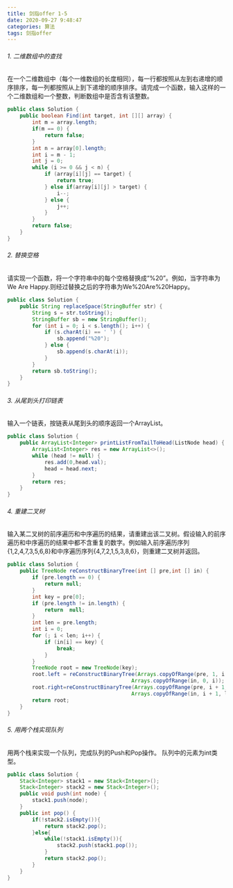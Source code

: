 ```yaml
---
title: 剑指offer 1-5
date: 2020-09-27 9:48:47
categories: 算法
tags: 剑指offer
---
```


###### 1.  二维数组中的查找

在一个二维数组中（每个一维数组的长度相同），每一行都按照从左到右递增的顺序排序，每一列都按照从上到下递增的顺序排序。请完成一个函数，输入这样的一个二维数组和一个整数，判断数组中是否含有该整数。

```java
public class Solution {
    public boolean Find(int target, int [][] array) {
        int m = array.length;
        if(m == 0) {
            return false;
        }
        int n = array[0].length;
        int i = m - 1;
        int j = 0;
        while (i >= 0 && j < n) {
            if (array[i][j] == target) {
                return true;
            } else if(array[i][j] > target) {
                i--;
            } else {
                j++;
            }
        }
        return false;
    }
}

```
###### 2. 替换空格

请实现一个函数，将一个字符串中的每个空格替换成“%20”。例如，当字符串为We Are Happy.则经过替换之后的字符串为We%20Are%20Happy。

```java
public class Solution {
    public String replaceSpace(StringBuffer str) {
        String s = str.toString();
        StringBuffer sb = new StringBuffer();
        for (int i = 0; i < s.length(); i++) {
            if (s.charAt(i) == ' ') {
                sb.append("%20");
            } else {
                sb.append(s.charAt(i));
            }
        }
        return sb.toString();
    }
}
```

###### 3. 从尾到头打印链表

输入一个链表，按链表从尾到头的顺序返回一个ArrayList。

```java
public class Solution {
    public ArrayList<Integer> printListFromTailToHead(ListNode head) {
        ArrayList<Integer> res = new ArrayList<>();
        while (head != null) {
            res.add(0,head.val);
            head = head.next;
        }
        return res;
    }
}
```

###### 4. 重建二叉树

输入某二叉树的前序遍历和中序遍历的结果，请重建出该二叉树。假设输入的前序遍历和中序遍历的结果中都不含重复的数字。例如输入前序遍历序列{1,2,4,7,3,5,6,8}和中序遍历序列{4,7,2,1,5,3,8,6}，则重建二叉树并返回。

```java
public class Solution {
    public TreeNode reConstructBinaryTree(int [] pre,int [] in) {
        if (pre.length == 0) {
            return null;
        }
        int key = pre[0];
        if (pre.length != in.length) {
            return  null;
        }
        int len = pre.length;
        int i = 0;
        for (; i < len; i++) {
            if (in[i] == key) {
                break;
            }
        }
        TreeNode root = new TreeNode(key);
        root.left = reConstructBinaryTree(Arrays.copyOfRange(pre, 1, i + 1), 
                                        Arrays.copyOfRange(in, 0, i));
        root.right=reConstructBinaryTree(Arrays.copyOfRange(pre, i + 1, len),
                                        Arrays.copyOfRange(in, i + 1, len));
        return root;
    }
}
```

###### 5. 用两个栈实现队列

用两个栈来实现一个队列，完成队列的Push和Pop操作。 队列中的元素为int类型。

```java
public class Solution {
    Stack<Integer> stack1 = new Stack<Integer>();
    Stack<Integer> stack2 = new Stack<Integer>();
    public void push(int node) {
        stack1.push(node);
    }
    public int pop() {
        if(!stack2.isEmpty()){
            return stack2.pop();
        }else{
            while(!stack1.isEmpty()){
                stack2.push(stack1.pop());
            }
            return stack2.pop();
        }
    }
}
```

